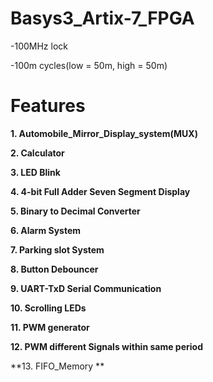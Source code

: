 # Basys3_Artix-7_FPGA

-100MHz lock

-100m cycles(low = 50m, high = 50m)

# Features

**1. Automobile_Mirror_Display_system(MUX)**

**2. Calculator**

**3. LED Blink**

**4. 4-bit Full Adder Seven Segment Display**

**5. Binary to Decimal Converter**

**6. Alarm System**

**7. Parking slot System**

**8. Button Debouncer**

**9. UART-TxD Serial Communication**

**10. Scrolling LEDs**

**11. PWM generator**

**12. PWM different Signals within same period**

**13. FIFO_Memory **
